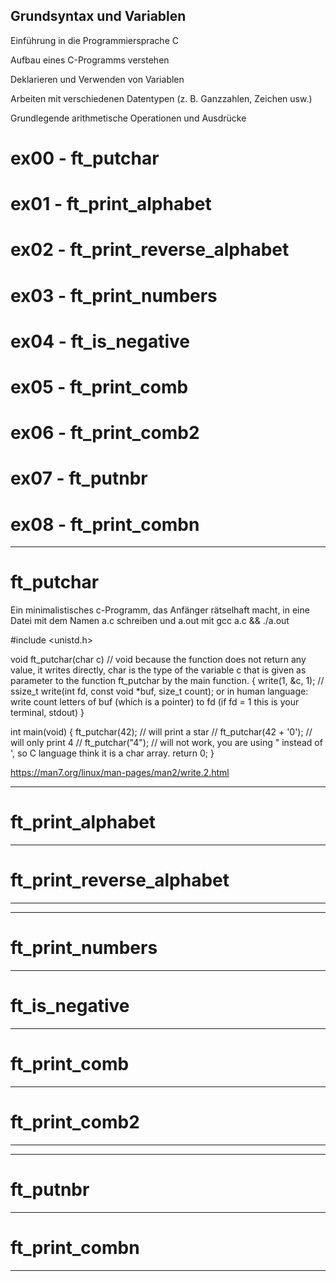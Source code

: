 ## Grundsyntax und Variablen

Einführung in die Programmiersprache C

Aufbau eines C-Programms verstehen

Deklarieren und Verwenden von Variablen

Arbeiten mit verschiedenen Datentypen (z. B. Ganzzahlen, Zeichen usw.)

Grundlegende arithmetische Operationen und Ausdrücke




# ex00 - ft_putchar
# ex01 - ft_print_alphabet
# ex02 - ft_print_reverse_alphabet
# ex03 - ft_print_numbers
# ex04 - ft_is_negative
# ex05 - ft_print_comb
# ex06 - ft_print_comb2
# ex07 - ft_putnbr
# ex08 - ft_print_combn
-----------------------------------------------------------------------------------------------------
# ft_putchar 
Ein minimalistisches c-Programm, das Anfänger rätselhaft macht, in eine Datei mit dem Namen a.c schreiben und a.out mit gcc a.c && ./a.out

#include <unistd.h>

void	ft_putchar(char c)                  // void because the function does not return any value, it writes directly, char is the type of the variable c that is given as parameter to the function ft_putchar by the main function.
{
	write(1, &c, 1);			                 // ssize_t write(int fd, const void *buf, size_t count); or in human language: write count letters of buf (which is a pointer) to fd (if fd = 1 this is your terminal, stdout)
}

int	main(void) {
	ft_putchar(42);				                        // will print a star
	// ft_putchar(42 + '0');	                   // will only print 4
	// ft_putchar("4");			                    // will not work, you are using " instead of ', so C language think it is a char array.
	return 0;
}

https://man7.org/linux/man-pages/man2/write.2.html

-----------------------------------------------------------------------------------------------------
# ft_print_alphabet 











-----------------------------------------------------------------------------------------------------
# ft_print_reverse_alphabet










-----------------------------------------------------------------------------------------------------










-----------------------------------------------------------------------------------------------------
# ft_print_numbers









-----------------------------------------------------------------------------------------------------
# ft_is_negative








-----------------------------------------------------------------------------------------------------
# ft_print_comb











-----------------------------------------------------------------------------------------------------
# ft_print_comb2









-----------------------------------------------------------------------------------------------------







-----------------------------------------------------------------------------------------------------
# ft_putnbr







-----------------------------------------------------------------------------------------------------
# ft_print_combn






-----------------------------------------------------------------------------------------------------
